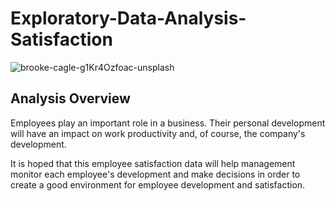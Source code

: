 # Exploratory-Data-Analysis-Satisfaction

![brooke-cagle-g1Kr4Ozfoac-unsplash](https://user-images.githubusercontent.com/70124491/116664256-68af4a80-a9c2-11eb-8805-885680cc8490.jpg)

## Analysis Overview
Employees play an important role in a business. Their personal development will have an impact on work productivity and, of course, the company's development.

It is hoped that this employee satisfaction data will help management monitor each employee's development and make decisions in order to create a good environment for employee development and satisfaction.
